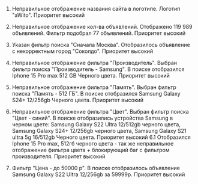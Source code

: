 1. Неправильное отображение названия сайта в логотипе. Логотип "aWito". Приоритет высокий

2. Неправильное отображение кол-ва объявлений. Отображено 119 989 объявлений. Фильтр подобрал 77 объявлений. Приоритет высокий

3. Указан фильтр поиска "Сначала Москва". Отобразилось объявление с некорректным город "Соколдо". Приоритет высокий

4. Неправильное отображение фильтра "Производитель". Выбран фильтр поиска "Производитель - Samsung". В поиске отобразился Iphone 15 Pro max 512 GB Черного цвета. Приоритет высокий

5. Неправильное отображение фильтра "Память". Выбран фильтр поиска "Память - 512 ГБ". В поиске отобразился Samsung Galaxy S24+ 12/256gb Черного цвета. Приоритет высокий

6. Неправильное отображение фильтра "Цвет". Выбран фильтр поиска "Цвет - синий". В поиске отобразились устройства Samsung в черном цвете: Samsung Galaxy S22 Ultra 12/512gb черного цвета, Samsung Galaxy S24+ 12/256gb черного цвета, Samsung Galaxy S21 ultra 5g 16/512gb Черного цвета. Приоритет высокий
    6.1 Отобразился Iphone 15 Pro max, 512гб черного цвета - так же неправильное отображение фильтра цвета + блокирующий баг с фильтром производителя. Приоритет высокий

7. Фильтр "Цена - до 50000 р". В поиске отобразилось объявление Samsung Galaxy S22 Ultra 12/256gb за 59999р. Приоритет высокий
